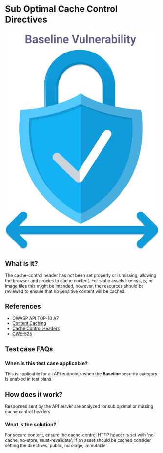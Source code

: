 
# Sub Optimal Cache Control Directives
![Sub Optimal Cache Control Directives](../assets/baseline/baseline-vuln.svg)

## What is it?
The cache-control header has not been set properly or is missing, allowing the browser and proxies to cache content. For static assets like css, js, or image files this might be intended, however, the resources should be reviewed to ensure that no sensitive content will be cached.

## References
- [OWASP API TOP-10 A7](https://owasp.org/www-project-api-security/)  
- [Content Caching](https://cheatsheetseries.owasp.org/cheatsheets/Session_Management_Cheat_Sheet.html#web-content-caching)    
- [Cache Control Headers](https://developer.mozilla.org/en-US/docs/Web/HTTP/Headers/Cache-Control)  
- [CWE-525](https://cwe.mitre.org/data/definitions/525.html)

## Test case FAQs
### When is this test case applicable?
This is applicable for all API endpoints when the **Baseline** security category is enabled in test plans.

## How does it work?
Responses sent by the API server are analyzed for sub optimal or missing cache control headers

### What is the solution?
For secure content, ensure the cache-control HTTP header is set with 'no-cache, no-store, must-revalidate'. If an asset should be cached consider setting the directives 'public, max-age, immutable'.



